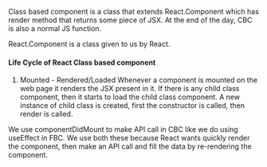 Class based component is a class that extends React.Component which has render method that returns some piece of JSX. At the end of the day, CBC is also a normal JS function.

React.Component is a class given to us by React.

#### Life Cycle of React Class based component
1. Mounted - Rendered/Loaded
Whenever a component is mounted on the web page it renders the JSX present in it. If there is any child class component, then it starts to load the child class component. A new instance of child class is created, first the constructor is called, then render is called.

We use componentDidMount to make API call in CBC like we do using useEffect in FBC. We use both these because React wants quickly render the component, then make an API call and fill the data by re-rendering the component.

